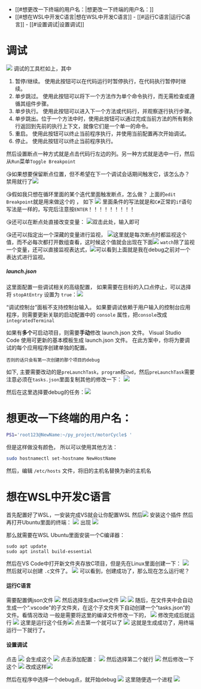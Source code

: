 - [[#想更改一下终端的用户名：|想更改一下终端的用户名：]]
- [[#想在WSL中开发C语言|想在WSL中开发C语言]]
			- [[#运行C语言|运行C语言]]
			- [[#设置调试|设置调试]]


# 调试
![](images/Pasted%20image%2020241007105919.png)
调试的工具栏如上，其中 
1. 暂停/继续。 使用此按钮可以在代码运行时暂停执行，在代码执行暂停时继续。
2. 单步跳过。 使用此按钮可以将下一个方法作为单个命令执行，而无需检查或遵循其组件步骤。
3. 单步执行。 使用此按钮可以进入下一个方法或代码行，并观察逐行执行步骤。
4. 单步跳出。位于一个方法中时，使用此按钮可以通过完成当前方法的所有剩余行返回到先前的执行上下文，就像它们是一个单一的命令。
5. 重启。 使用此按钮可以终止当前程序执行，并使用当前配置再次开始调试。
6. 停止。 使用此按钮可以终止当前程序执行。


然后设置断点一种方式就是点击代码行左边的列。另一种方式就是选中一行，然后从`Run`菜单`Toggle Breakpoint`


😘如果想要保留断点位置，但不希望在下一个调试会话期间触发它，该怎么办？ 禁用就行了![](images/Pasted%20image%2020241007110538.png)

😘假如我只想在循环里面的某个迭代里面触发断点，怎么做？
上面的`edit Breakpoint`就是用来做这个的 ， 如下
![](images/Pasted%20image%2020241007144151.png)
里面条件的写法就是和`C#`正常的`if`语句写法是一样的，写完后注意按`ENTER`！！！！！！！！！


😘还可以在断点处直接改变变量：
![](images/Pasted%20image%2020241007150755.png)双击此处，输入即可


😘还可以指定出一个深藏的变量进行监视，
![](images/Pasted%20image%2020241007150920.png)这里就是每次断点时都监视这个值，而不必每次都打开数组查看，这时候这个值就会出现在下面![](images/Pasted%20image%2020241007151024.png)
`watch`除了监视一个变量，还可以直接监视表达式，![](images/Pasted%20image%2020241007151452.png)可以看到上面就是我在debug之前对一个表达式进行监视。



##### launch.json
这里面配置一些调试相关的高级配置，
如果需要在目标的入口点停止，可以选择将 `stopAtEntry` 设置为 `true`：![](images/Pasted%20image%2020241007111634.png)



“调试控制台”面板不支持控制台输入。 如果要调试依赖于用户输入的控制台应用程序，则需要更新关联的启动配置中的 `console` 属性，把`console`改成`integratedTerminal`



如果有**多个**可启动项目，则需要**手动**修改 launch.json 文件。 Visual Studio Code 使用可更新的基本模板生成 launch.json 文件。 在此方案中，你将为要调试的每个应用程序创建单独的配置。 
```ad-warning
否则的话只会有第一次创建的那个项目的debug
```
如下, 主要需要改动的是`preLaunchTask`，`program`和`cwd`，然后`preLaunchTask`需要注意必须在`tasks.json`里面复制其他的修改一下：
![](images/Pasted%20image%2020241007144903.png)

然后在这里选择要debug的任务：![](images/Pasted%20image%2020241007143917.png)






# 想更改一下终端的用户名：
```bash
PS1='root123@NewName:~/py_project/motorCycle$ '
```
但是这样做没有颜色，
所以可以使用其他方法：
```bash
sudo hostnamectl set-hostname NewHostName
```
然后，编辑 `/etc/hosts` 文件，将旧的主机名替换为新的主机名


# 想在WSL中开发C语言
首先配置好了WSL，一安装完成VS就会让你配置WSL
然后![](images/Pasted%20image%2020231028154757.png)
安装这个插件
然后再打开Ubuntu里面的终端：
![](images/Pasted%20image%2020231028154836.png)
出现
![](images/Pasted%20image%2020231028154844.png)

那么就需要在WSL Ubuntu里面安装一个C编译器：
```shell
sudo apt update
sudo apt install build-essential
```
然后在VS Code中打开新文件夹存放C项目，但是先在Linux里面创建一下：
![](images/Pasted%20image%2020231028155054.png)
然后就可以创建 `.c`文件了。
![](images/Pasted%20image%2020231028155513.png)
可以看到，创建成功了，那么现在怎么运行呢？

#### 运行C语言
需要配置俩json文件
![](images/Pasted%20image%2020231028155923.png)
然后选择生成active文件
![](images/Pasted%20image%2020231028155958.png)
![](images/Pasted%20image%2020231028160025.png)
随后，在文件夹中会自动生成一个“.vscode"的子文件夹，在这个子文件夹下自动创建一个”tasks.json“的文件。看情况改动
一般是需要将这里的编译文件修改一下的，
![](images/Pasted%20image%2020231028210436.png)
修改完成后就运行
![](images/Pasted%20image%2020231028162807.png)
这里是运行这个任务![](images/Pasted%20image%2020231028162822.png)
点击第一个就可以了
![](images/Pasted%20image%2020231028163336.png)
这就是生成成功了，用终端运行一下就行了。

#### 设置调试
点击
![](images/Pasted%20image%2020231028163508.png)
会生成这个
![](images/Pasted%20image%2020231028163529.png)
点击添加配置：
![](images/Pasted%20image%2020231028163600.png)
然后选择第二个就行
![](images/Pasted%20image%2020231028163638.png)
然后修改一下这个
![](images/Pasted%20image%2020231028163857.png)
改成这样![](images/Pasted%20image%2020231028164001.png)


然后在程序中选择一个debug点，就开始debug
![](images/Pasted%20image%2020231028163743.png)
这里随便选一个进程
![](images/Pasted%20image%2020231028163815.png)










